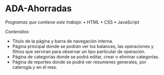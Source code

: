 # ADA-Ahorradas
_Programas que contiene este trabajo:_
• HTML
• CSS
• JavaScript

_Contenidos:_
- Titulo de la página y barra de navegación interna.
- Página principal donde se podrán ver los balances, las operaciones y filtros que serviran para observar un tipo particular de operación. 
- Página de categorías donde se podrá editar, crear o eliminar categorías.
- Página de reportes donde se podrá ver resumenes generales, por caterogía y en el mes.
